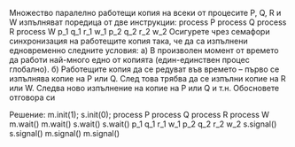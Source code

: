 Множество паралелно работещи копия на всеки от процесите P, Q, R и W изпълняват
поредица от две инструкции:
process P process Q process R process W
p_1 q_1 r_1 w_1
p_2 q_2 r_2 w_2
Осигурете чрез семафори синхронизация на работещите копия така, че да са изпълнени едновременно следните условия:
а) В произволен момент от времето да работи най-много едно от копията (един-единствен процес
глобално).
б) Работещите копия да се редуват във времето – първо се изпълнява копие на P или Q. След
това трябва да се изпълни копие на R или W. Следва ново изпълнение на копие на P или Q и
т.н.
Обосновете отговора си

Решение:
m.init(1); s.init(0);
process P   process Q   process R   process W
m.wait()    m.wait()    s.wait()    s.wait()
p_1         q_1         r_1         w_1
p_2         q_2         r_2         w_2
s.signal()  s.signal()  m.signal()  m.signal()